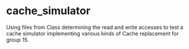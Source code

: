 # cache_simulator
Using files from Class determining the read and write accesses to test a cache simulator implementing various kinds of Cache replacement for group 15.
